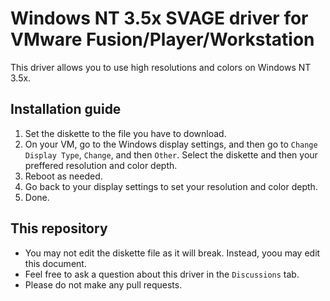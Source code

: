 # Windows NT 3.5x SVAGE driver for VMware Fusion/Player/Workstation
This driver allows you to use high resolutions and colors on Windows NT 3.5x.
## Installation guide
1. Set the diskette to the file you have to download.
2. On your VM, go to the Windows display settings, and then go to <code>Change Display Type</code>, <code>Change</code>, and then <code>Other</code>. Select the diskette and then your preffered resolution and color depth.
3. Reboot as needed.
4. Go back to your display settings to set your resolution and color depth.
5. Done.
## This repository
* You may not edit the diskette file as it will break. Instead, yoou may edit this document.
* Feel free to ask a question about this driver in the <code>Discussions</code> tab.
* Please do not make any pull requests.
